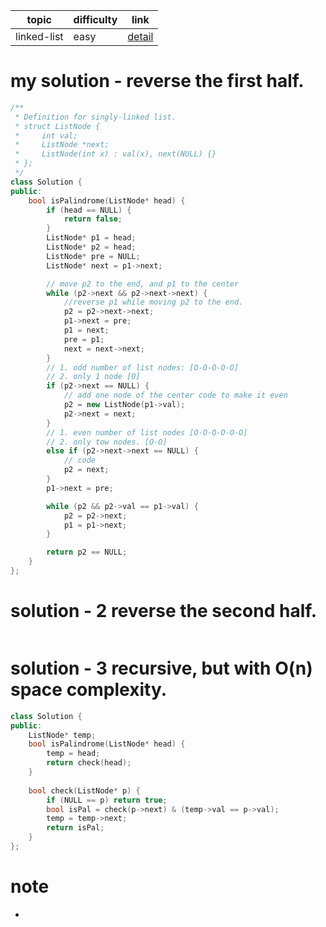 | topic | difficulty | link |
| ---   | ---        | ---  |
| linked-list | easy | [detail](https://leetcode.com/problems/palindrome-linked-list/) |

# my solution - reverse the first half.
```c++
/**
 * Definition for singly-linked list.
 * struct ListNode {
 *     int val;
 *     ListNode *next;
 *     ListNode(int x) : val(x), next(NULL) {}
 * };
 */
class Solution {
public:
    bool isPalindrome(ListNode* head) {
        if (head == NULL) {
            return false;
        }
        ListNode* p1 = head;
        ListNode* p2 = head;
        ListNode* pre = NULL;
        ListNode* next = p1->next;

        // move p2 to the end, and p1 to the center
        while (p2->next && p2->next->next) {
            //reverse p1 while moving p2 to the end.
            p2 = p2->next->next;
            p1->next = pre;
            p1 = next;
            pre = p1;
            next = next->next;
        }
        // 1. odd number of list nodes: [O-O-O-O-O]
        // 2. only 1 node [O]
        if (p2->next == NULL) {
            // add one node of the center code to make it even
            p2 = new ListNode(p1->val);
            p2->next = next;
        }
        // 1. even number of list nodes [O-O-O-O-O-O]
        // 2. only tow nodes. [O-O]
        else if (p2->next->next == NULL) {
            // code
            p2 = next;
        }
        p1->next = pre;

        while (p2 && p2->val == p1->val) {
            p2 = p2->next;
            p1 = p1->next;
        }

        return p2 == NULL;
    }
};
```

# solution - 2 reverse the second half.
```c++

```

# solution - 3 recursive, but with O(n) space complexity.
```c++
class Solution {
public:
    ListNode* temp;
    bool isPalindrome(ListNode* head) {
        temp = head;
        return check(head);
    }
    
    bool check(ListNode* p) {
        if (NULL == p) return true;
        bool isPal = check(p->next) & (temp->val == p->val);
        temp = temp->next;
        return isPal;
    }
};
```

# note
- 